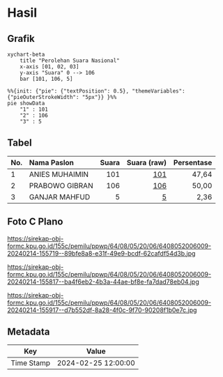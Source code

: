 # Hasil

## Grafik

```mermaid
xychart-beta
    title "Perolehan Suara Nasional"
    x-axis [01, 02, 03]
    y-axis "Suara" 0 --> 106
    bar [101, 106, 5]
```

```mermaid
%%{init: {"pie": {"textPosition": 0.5}, "themeVariables": {"pieOuterStrokeWidth": "5px"}} }%%
pie showData
    "1" : 101
    "2" : 106
    "3" : 5
```

## Tabel

| No. | Nama Paslon    | Suara | Suara (raw) | Persentase |
|:--- |:-------------- | -----:| -----------:| ----------:|
| 1   | ANIES MUHAIMIN | 101   | [101][p-1]  | 47,64      |
| 2   | PRABOWO GIBRAN | 106   | [106][p-2]  | 50,00      |
| 3   | GANJAR MAHFUD  | 5     | [5][p-3]    | 2,36       |


[p-1]: https://github.com/gigit-pemilu/pemilu-2024/blob/main/pilpres/hitung-suara/sub/64-kalimantan-timur/sub/08-kutai-timur/sub/05-sangkulirang/sub/2006-benua-baru-ilir/sub/009-tps/sub/paslon-1.txt
[p-2]: https://github.com/gigit-pemilu/pemilu-2024/blob/main/pilpres/hitung-suara/sub/64-kalimantan-timur/sub/08-kutai-timur/sub/05-sangkulirang/sub/2006-benua-baru-ilir/sub/009-tps/sub/paslon-2.txt
[p-3]: https://github.com/gigit-pemilu/pemilu-2024/blob/main/pilpres/hitung-suara/sub/64-kalimantan-timur/sub/08-kutai-timur/sub/05-sangkulirang/sub/2006-benua-baru-ilir/sub/009-tps/sub/paslon-3.txt

## Foto C Plano

https://sirekap-obj-formc.kpu.go.id/155c/pemilu/ppwp/64/08/05/20/06/6408052006009-20240214-155719--89bfe8a8-e31f-49e9-bcdf-62cafdf54d3b.jpg

https://sirekap-obj-formc.kpu.go.id/155c/pemilu/ppwp/64/08/05/20/06/6408052006009-20240214-155817--ba4f6eb2-4b3a-44ae-bf8e-fa7dad78eb04.jpg

https://sirekap-obj-formc.kpu.go.id/155c/pemilu/ppwp/64/08/05/20/06/6408052006009-20240214-155917--d7b552df-8a28-4f0c-9f70-90208f1b0e7c.jpg


## Metadata

| Key        | Value               |
| ---------- | ------------------- |
| Time Stamp | 2024-02-25 12:00:00 |



